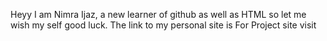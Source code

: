 Heyy I am Nimra Ijaz, a new learner of github as well as HTML so let me wish my self good luck.
The link to my personal site is 
For Project site visit 
